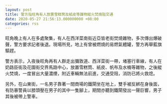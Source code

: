 ```yaml
---
layout: post
title: 警方指旺角有人放置雪糕筒及紙皮等雜物縱火焚燒阻交通
date: 2020-05-27 21:56:13.000000000 +08:00
categories: rss
---
```


旺角晚上有人在多處聚集，有人在西洋菜南街近亞皆老街焚燒雜物，多次傳出爆破聲，警方要求記者後退。現場所見，地上有曾被燃燒的易燃氣體罐，警方再舉藍旗驅趕。

警方表示，入夜後旺角再有人群走出彌敦道、西洋菜街一帶，堵塞行車線，有人在奶路臣街及花園街交界馬路中心，放置雪糕筒、紙皮、帆布及水桶等雜物，之後縱火焚燒，一度冒出大量濃煙，附近車輛無法前進，交通受阻，消防已將火救熄。

另外，在山東街，一名男子靠著一間商場的鐵閘坐在地上，雙手被反綁在身後面，有防暴警員以膝頭壓在男子的其中一隻腳上，期間亦聽到鐵閘發出一聲巨響，男子其後被帶上警車。
